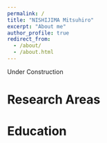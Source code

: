 ```yaml
---
permalink: /
title: "NISHIJIMA Mitsuhiro"
excerpt: "About me"
author_profile: true
redirect_from: 
  - /about/
  - /about.html
---
```

Under Construction

# Research Areas

# Education
